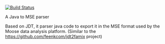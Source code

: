 [![Build Status](https://travis-ci.org/moosetechnology/VerveineJ.svg?branch=master)](https://travis-ci.org/moosetechnology/VerveineJ)

A Java to MSE parser

Based on JDT, it parser java code to export it in the MSE format used by the Moose data analysis platform.
(Similar to the https://github.com/feenkcom/jdt2famix project)
